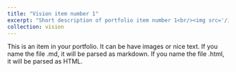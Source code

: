 ```yaml
---
title: "Vision item number 1"
excerpt: "Short description of portfolio item number 1<br/><img src='/images/500x300.png'>"
collection: vision
---
```


This is an item in your portfolio. It can be have images or nice text. If you name the file .md, it will be parsed as markdown. If you name the file .html, it will be parsed as HTML. 
